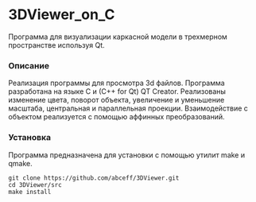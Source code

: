 # 3DViewer_on_C

Программа для визуализации каркасной модели в трехмерном пространстве используя Qt.

### Описание
Реализация программы для просмотра 3d файлов. Программа разработана на языке C и (С++ for Qt) QT Creator. Реализованы изменение цвета, поворот объекта, увеличение и уменьшение масштаба, центральная и параллельная проекции. Взаимодействие с объектом реализуется с помощью аффинных преобразований.

### Установка
Программа предназначена для установки с помощью утилит make и qmake.
```
git clone https://github.com/abceff/3DViewer.git
cd 3DViewer/src
make install
```

